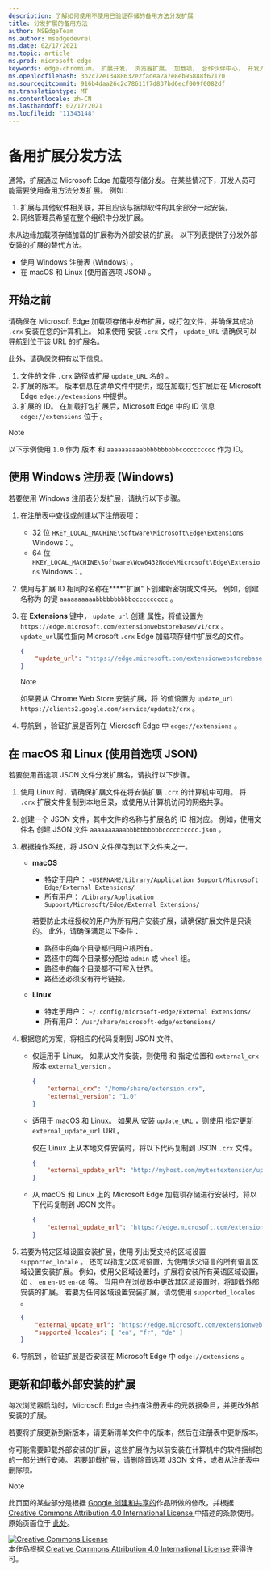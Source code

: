 ```yaml
---
description: 了解如何使用不使用已验证存储的备用方法分发扩展
title: 分发扩展的备用方法
author: MSEdgeTeam
ms.author: msedgedevrel
ms.date: 02/17/2021
ms.topic: article
ms.prod: microsoft-edge
keywords: edge-chromium， 扩展开发， 浏览器扩展， 加载项， 合作伙伴中心， 开发人员
ms.openlocfilehash: 3b2c72e13488632e2fadea2a7e8eb95888f67170
ms.sourcegitcommit: 916b4daa26c2c78611f7d837bd6ecf009f0082df
ms.translationtype: MT
ms.contentlocale: zh-CN
ms.lasthandoff: 02/17/2021
ms.locfileid: "11343148"
---
```

# 备用扩展分发方法  

通常，扩展通过 Microsoft Edge 加载项存储分发。 在某些情况下，开发人员可能需要使用备用方法分发扩展。 例如：

1.  扩展与其他软件相关联，并且应该与捆绑软件的其余部分一起安装。   
1.  网络管理员希望在整个组织中分发扩展。   

未从边缘加载项存储加载的扩展称为外部安装的扩展。 以下列表提供了分发外部安装的扩展的替代方法。 

*   使用 Windows 注册表 (Windows) 。  
*   在 macOS 和 Linux (使用首选项 JSON) 。  
    
## 开始之前  

请确保在 Microsoft Edge 加载项存储中发布扩展，或打包文件，并确保其成功 `.crx` 安装在您的计算机上。  如果使用 安装 `.crx` 文件， `update_URL` 请确保可以导航到位于该 URL 的扩展名。  

此外，请确保您拥有以下信息。    

1.  文件的文件 `.crx` 路径或扩展 `update_URL` 名的 。
1.  扩展的版本。  版本信息在清单文件中提供，或在加载打包扩展后在 Microsoft Edge `edge://extensions` 中提供。   
1.  扩展的 ID。  在加载打包扩展后，Microsoft Edge 中的 ID 信息 `edge://extensions` 位于 。  

> [!NOTE] 
> 以下示例使用 `1.0` 作为 版本 和 `aaaaaaaaaabbbbbbbbbbcccccccccc` 作为 ID。  

## 使用 Windows 注册表 (Windows)   

若要使用 Windows 注册表分发扩展，请执行以下步骤。

1.  在注册表中查找或创建以下注册表项：  
    *   32 位  `HKEY_LOCAL_MACHINE\Software\Microsoft\Edge\Extensions` Windows：。  
    *   64 位  `HKEY_LOCAL_MACHINE\Software\Wow6432Node\Microsoft\Edge\Extensions` Windows：。  
1.  使用与扩展 ID 相同的名称在****"扩展"下创建新密钥或文件夹。 例如，创建名称为 的键 `aaaaaaaaaabbbbbbbbbbcccccccccc` 。  
1.  在 **Extensions** 键中， `update_url` 创建 属性，将值设置为 `https://edge.microsoft.com/extensionwebstorebase/v1/crx` 。  `update_url`属性指向 Microsoft `.crx` Edge 加载项存储中扩展名的文件。  

    ```json
    {
        "update_url": "https://edge.microsoft.com/extensionwebstorebase/v1/crx"
    }
    ```  
    
    > [!NOTE]
    > 如果要从 Chrome Web Store 安装扩展，将 的值设置为 `update_url` `https://clients2.google.com/service/update2/crx` 。  
  
1.  导航到 ，验证扩展是否列在 Microsoft Edge 中 `edge://extensions` 。  

## 在 macOS 和 Linux (使用首选项 JSON)   

若要使用首选项 JSON 文件分发扩展名，请执行以下步骤。

1.  使用 Linux 时，请确保扩展文件在将安装扩展 `.crx` 的计算机中可用。 将 `.crx` 扩展文件复制到本地目录，或使用从计算机访问的网络共享。 
1.  创建一个 JSON 文件，其中文件的名称与扩展名的 ID 相对应。 例如，使用文件名 创建 JSON 文件 `aaaaaaaaaabbbbbbbbbbcccccccccc.json` 。  
1.  根据操作系统，将 JSON 文件保存到以下文件夹之一。   
    *   **macOS**  
        *   特定于用户： `~USERNAME/Library/Application Support/Microsoft Edge/External Extensions/`  
        *   所有用户： `/Library/Application Support/Microsoft/Edge/External Extensions/`  
        
        若要防止未经授权的用户为所有用户安装扩展，请确保扩展文件是只读的。 此外，请确保满足以下条件：
        
        *   路径中的每个目录都归用户根所有。  
        *   路径中的每个目录都分配给 `admin` 或 `wheel` 组。  
        *   路径中的每个目录都不可写入世界。  
        *   路径还必须没有符号链接。  
        
    *   **Linux**  
        *   特定于用户： `~/.config/microsoft-edge/External Extensions/`  
        *   所有用户： `/usr/share/microsoft-edge/extensions/`  
1.  根据您的方案，将相应的代码复制到 JSON 文件。 
    *   仅适用于 Linux。 如果从文件安装，则使用 和 指定位置和 `external_crx` 版本 `external_version` 。  
            
        ```json
        {
            "external_crx": "/home/share/extension.crx",
            "external_version": "1.0"
        }
        ```  

    *   适用于 macOS 和 Linux。 如果从 安装 `update_URL` ，则使用 指定更新 `external_update_url` URL。 
        
        仅在 Linux 上从本地文件安装时，将以下代码复制到 JSON `.crx` 文件。  
    
        ```json
        {
            "external_update_url": "http://myhost.com/mytestextension/updates.xml"
        }
        ```  
 
    *  从 macOS 和 Linux 上的 Microsoft Edge 加载项存储进行安装时，将以下代码复制到 JSON 文件。
    
        ```json
        {
            "external_update_url": "https://edge.microsoft.com/extensionwebstorebase/v1/crx"
        }
        ```  
    
1.  若要为特定区域设置安装扩展，使用 列出受支持的区域设置 `supported_locale` 。  还可以指定父区域设置，为使用该父语言的所有语言区域设置安装扩展。 例如，使用父区域设置时，扩展将安装所有英语区域设置，如 、 `en` `en-US` `en-GB` 等。  当用户在浏览器中更改其区域设置时，将卸载外部安装的扩展。  若要为任何区域设置安装扩展，请勿使用 `supported_locales` 。  

    ```json
    {
        "external_update_url": "https://edge.microsoft.com/extensionwebstorebase/v1/crx",
        "supported_locales": [ "en", "fr", "de" ]
    }
    ```  

1.  导航到 ，验证扩展是否安装在 Microsoft Edge 中 `edge://extensions` 。  

## 更新和卸载外部安装的扩展

每次浏览器启动时，Microsoft Edge 会扫描注册表中的元数据条目，并更改外部安装的扩展。  

若要将扩展更新到新版本，请更新清单文件中的版本，然后在注册表中更新版本。  

你可能需要卸载外部安装的扩展，这些扩展作为以前安装在计算机中的软件捆绑包的一部分进行安装。  若要卸载扩展，请删除首选项 JSON 文件，或者从注册表中删除项。   

<!-- links -->  

> [!NOTE]
> 此页面的某些部分是根据 [Google 创建和共享的][GoogleSitePolicies]作品所做的修改，并根据[ Creative Commons Attribution 4.0 International License ][CCA4IL]中描述的条款使用。  原始页面位于 [此处](https://developer.chrome.com/apps/external_extensions)。  

[![Creative Commons License][CCby4Image]][CCA4IL]  
本作品根据[ Creative Commons Attribution 4.0 International License ][CCA4IL]获得许可。  

[CCA4IL]: https://creativecommons.org/licenses/by/4.0  
[CCby4Image]: https://i.creativecommons.org/l/by/4.0/88x31.png  
[GoogleSitePolicies]: https://developers.google.com/terms/site-policies  
